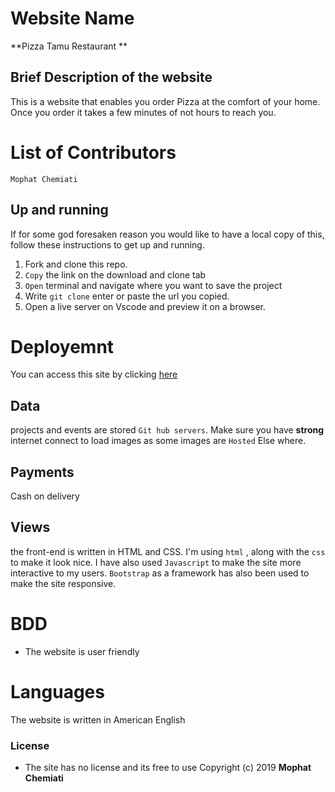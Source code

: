 # Website Name
**Pizza Tamu Restaurant **
## Brief Description of the website


This is a website that enables you order Pizza at the comfort of your home. Once you order it takes a few minutes of not hours to reach you.
# List of Contributors
`Mophat Chemiati`

## Up and running
If for some god foresaken reason you would like to have a local copy of this, follow these instructions to get up and running.

1. Fork and clone this repo.
2. `Copy` the link on the download and clone tab
3. `Open` terminal and navigate where you want to save the project
4. Write `git clone` enter or paste the url you copied.
5. Open a live server on Vscode and preview it on a browser. 

# Deployemnt 
You can access this site by clicking [here](https://mophat7.github.io/Studio/)

## Data
projects and events are stored `Git hub servers`. Make sure you have **strong** internet connect to load images as some images are `Hosted` Else where. 

## Payments
Cash on delivery

## Views
the front-end is written in HTML and CSS. I'm using  `html` , along with the `css`  to make it look nice. I have also used `Javascript` to make the site more interactive to my users. `Bootstrap` as a framework has also been used to make the site responsive.
# BDD
- The website is user friendly


# Languages
The website is written in American English


### License
* The site has no license and its free to use 
Copyright (c) 2019  **Mophat Chemiati**
  